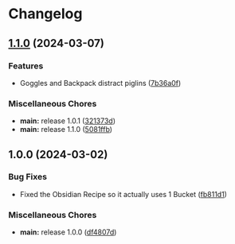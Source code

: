 # Changelog

## [1.1.0](https://github.com/LividJava/lividjavas-create-quilt/compare/v1.0.0...v1.1.0) (2024-03-07)


### Features

* Goggles and Backpack distract piglins ([7b36a0f](https://github.com/LividJava/lividjavas-create-quilt/commit/7b36a0f83fcd127593d4caef18263d65978018d2))


### Miscellaneous Chores

* **main:** release 1.0.1 ([321373d](https://github.com/LividJava/lividjavas-create-quilt/commit/321373d124ff11f681f3451ed99ab7f49c069ec7))
* **main:** release 1.1.0 ([5081ffb](https://github.com/LividJava/lividjavas-create-quilt/commit/5081ffba7063f0575e2a52d58202a322fe4af049))

## 1.0.0 (2024-03-02)


### Bug Fixes

* Fixed the Obsidian Recipe so it actually uses 1 Bucket ([fb811d1](https://github.com/LividJava/lividjavas-create-quilt/commit/fb811d1ae6c97f8abe1ab780c4ec238286aa5063))


### Miscellaneous Chores

* **main:** release 1.0.0 ([df4807d](https://github.com/LividJava/lividjavas-create-quilt/commit/df4807d95e34a075340d780d9f2fbec8269e8847))
